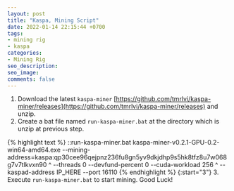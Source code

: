 ```yaml
---
layout: post
title: "Kaspa, Mining Script"
date: 2022-01-14 22:15:44 +0700
tags:
- mining rig
- kaspa
categories:
- Mining Rig
seo_description:
seo_image:
comments: false
---
```


1. Download the latest `kaspa-miner` [https://github.com/tmrlvi/kaspa-miner/releases](https://github.com/tmrlvi/kaspa-miner/releases) and unzip.
2. Create a bat file named `run-kaspa-miner.bat` at the directory which is unzip at previous step.

{% highlight text %}
::run-kaspa-miner.bat
kaspa-miner-v0.2.1-GPU-0.2-win64-amd64.exe --mining-address=kaspa:qp30cee96qejpnz236fu8gn5yv9dkjdhp9s5hk8tfz8u7w068g7v7tlkvxn90 ^
                                           --threads 0 --devfund-percent 0 --cuda-workload 256 ^
                                           --kaspad-address IP_HERE --port 16110
{% endhighlight %}
{:start="3"}
3. Execute `run-kaspa-miner.bat` to start mining. Good Luck!
